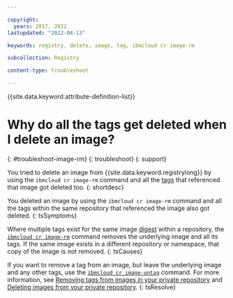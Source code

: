 ```yaml
---

copyright:
  years: 2017, 2022
lastupdated: "2022-04-13"

keywords: registry, delete, image, tag, ibmcloud cr image-rm

subcollection: Registry

content-type: troubleshoot

---
```


{{site.data.keyword.attribute-definition-list}}

# Why do all the tags get deleted when I delete an image?
{: #troubleshoot-image-rm}
{: troubleshoot}
{: support}

You tried to delete an image from {{site.data.keyword.registrylong}} by using the `ibmcloud cr image-rm` command and all the [tags](/docs/Registry?topic=Registry-registry_overview#overview_elements_tag) that referenced that image got deleted too.
{: shortdesc}

You deleted an image by using the `ibmcloud cr image-rm` command and all the tags within the same repository that referenced the image also got deleted.
{: tsSymptoms}

Where multiple tags exist for the same image [digest](/docs/Registry?topic=Registry-registry_overview#overview_elements_digest) within a repository, the [`ibmcloud cr image-rm`](/docs/Registry?topic=container-registry-cli-plugin-containerregcli#bx_cr_image_rm) command removes the underlying image and all its tags. If the same image exists in a different repository or namespace, that copy of the image is not removed.
{: tsCauses}

If you want to remove a tag from an image, but leave the underlying image and any other tags, use the [`ibmcloud cr image-untag`](/docs/Registry?topic=container-registry-cli-plugin-containerregcli#bx_cr_image_untag) command. For more information, see [Removing tags from images in your private repository](/docs/Registry?topic=Registry-registry_images_#registry_images_untag) and [Deleting images from your private repository](/docs/Registry?topic=Registry-registry_images_#registry_images_remove).
{: tsResolve}


